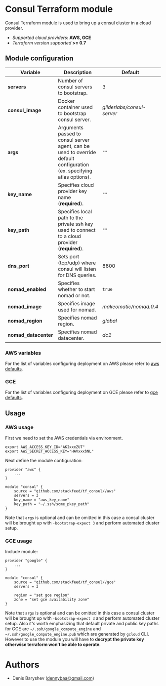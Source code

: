 # Consul Terraform module

Consul Terraform module is used to bring up a consul cluster in a cloud provider.

 - *Supported cloud providers*: **AWS, GCE**
 - *Terraform version supported* **>= 0.7**

## Module configuration

|Variable|Description|Default|
|---|---|---|
|**servers**|Number of consul servers to bootstrap.|3|
|**consul_image**|Docker container used to bootstrap consul server.|*gliderlabs/consul-server*|
|**args**|Arguments passed to consul server agent, can be used to override default configuration (ex. specifying atlas options).|`""`|
|**key_name**|Specifies cloud provider key name (**required**).|`""`|
|**key_path**|Specifies local path to the private ssh key used to connect to a cloud provider (**required**).|`""`|
|**dns_port**|Sets port (tcp/udp) where consul will listen for DNS queries.|8600|
|**nomad_enabled**|Specifies whether to start nomad or not.|`true`|
|**nomad_image**|Specifies image used for nomad.|*makeomatic/nomad:0.4*|
|**nomad_region**|Specifies nomad region.|*global*|
|**nomad_datacenter**|Specifies nomad datacenter.|*dc1*|

### AWS variables

For the list of variables configuring deployment on AWS please refer to  [aws defaults](https://github.com/stackfeed/tf_default_compute#aws).

### GCE

For the list of variables configuring deployment on GCE please refer to  [gce defaults](https://github.com/stackfeed/tf_default_compute#gce).

## Usage

### AWS usage

First we need to set the AWS credentials via environment.
```
export AWS_ACCESS_KEY_ID="AKIxxxZUT"
export AWS_SECRET_ACCESS_KEY="HAVxxxbNL"
```

Next define the module configuration:

```
provider "aws" {
    ...
}

module "consul" {
    source = "github.com/stackfeed/tf_consul//aws"
    servers = 3
    key_name = "aws_key_name"
    key_path = "~/.ssh/some_pkey_path"
}
```

Note that `args` is optional and can be omitted in this case a consul cluster will be brought up with `-bootstrap-expect 3` and perform automated cluster setup.

### GCE usage

Include module:

```
provider "google" {
    ...
}

module "consul" {
    source = "github.com/stackfeed/tf_consul//gce"
    servers = 3

    region = "set gce region"
    zone = "set gce availability zone"
}
```

Note that `args` is optional and can be omitted in this case a consul cluster will be brought up with `-bootstrap-expect 3` and perform automated cluster setup.
Also it's worth emphasizing that default private and public key paths for GCE are `~/.ssh/google_compute_engine` and `~/.ssh/google_compute_engine.pub` which are generated by `gcloud` CLI. However to use the module you will have to **decrypt the private key otherwise terraform won't be able to operate**.

# Authors

- Denis Baryshev (<dennybaa@gmail.com>)

